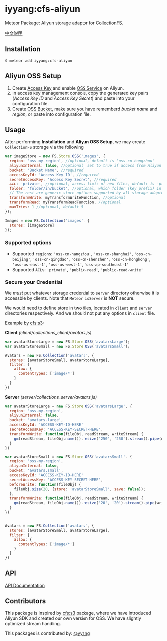 iyyang:cfs-aliyun
=========================

Meteor Package: Aliyun storage adaptor for [CollectionFS][collection-fs].

[中文说明](README.zh.md)

## Installation

```
$ meteor add iyyang:cfs-aliyun
```

## Aliyun OSS Setup

1. Create [Access Key][access-key] and enable [OSS Service][oss-service] on Aliyun.
2. In access key management console, copy the generated key pairs (*Access Key ID* and *Access Key Secret*) and paste into your configuration file.
3. Create [OSS Bucket][oss-bucket], make sure you have rememberd *bucket name* and *region*, or paste into configuration file.

## Usage

After performimg **Installation** and **Aliyun OSS Setup**, we may create 
`CollectionFS` storage via the following:

```js
var imageStore = new FS.Store.OSS('images', {
  region: 'oss-my-region', //optional, default is 'oss-cn-hangzhou'
  aliyunInternal: false, //optional, set to true if access from Aliyun ECS
  bucket: 'Bucket Name', //required
  accessKeyId: 'Access Key ID', //required
  secretAccessKey: 'Access Key Secret', //required
  ACL: 'private', //optional, access limit of new files, default is 'private' 
  folder: 'folder/in/bucket', //optional, which folder (key prefix) in the bucket to use 
  // The rest are generic store options supported by all storage adapters
  transformWrite: myTransformWriteFunction, //optional
  transformRead: myTransformReadFunction, //optional
  maxTries: 1 //optional, default 5
});

Images = new FS.Collection('images', {
  stores: [imageStore]
});
```

### Supported options

* Supported `region`s: `'oss-cn-hangzhou'`, `'oss-cn-shanghai'`, 
  `'oss-cn-beijing'`, `'oss-cn-qingdao'`, `'oss-cn-shenzhen'`,
  `'oss-cn-hongkong'`, `'oss-us-east-1'`, `'oss-us-west-1'`, 
  `'oss-ap-southeast-1'`
* Supported `ACL`s: `'private'`, `'public-read'`, `'public-read-write'`

### Secure your Credential

We *must* put whatever storage credential to `server` directory otherwise it 
is accessble by clients. Note that `Meteor.isServer` is **NOT** secure.

We would need to define store in two files, located in `client` and `server` 
directories respectively. And we should not put any options in `client` file.

Example by [cfs:s3][cfs-s3]:

**Client** *(client/collections_client/avatars.js)*
```js
var avatarStoreLarge = new FS.Store.OSS('avatarsLarge');
var avatarStoreSmall = new FS.Store.OSS('avatarsSmall');

Avatars = new FS.Collection('avatars', {
  stores: [avatarStoreSmall, avatarStoreLarge],
  filter: {
    allow: {
      contentTypes: ['image/*']
    }
  }
})
```

**Server** *(server/collections_server/avatars.js)*
```js
var avatarStoreLarge = new FS.Store.OSS('avatarsLarge', {
  region: 'oss-my-region',
  aliyunInternal: false,
  bucket: 'avatars.large',
  accessKeyId: 'ACCESS-KEY-ID-HERE', 
  secretAccessKey: 'ACCESS-KEY-SECRET-HERE',
  transformWrite: function(fileObj, readStream, writeStream) {
    gm(readStream, fileObj.name()).resize('250', '250').stream().pipe(writeStream)
  }
})

var avatarStoreSmall = new FS.Store.OSS('avatarsSmall', {
  region: 'oss-my-region',
  aliyunInternal: false,
  bucket: 'avatars.small',
  accessKeyId: 'ACCESS-KEY-ID-HERE', 
  secretAccessKey: 'ACCESS-KEY-SECRET-HERE', 
  beforeWrite: function(fileObj) {
    fileObj.size(20, {store: 'avatarStoreSmall', save: false});
  },
  transformWrite: function(fileObj, readStream, writeStream) {
    gm(readStream, fileObj.name()).resize('20', '20').stream().pipe(writeStream)
  }
})


Avatars = new FS.Collection('avatars', {
  stores: [avatarStoreSmall, avatarStoreLarge],
  filter: {
    allow: {
      contentTypes: ['image/*']
    }
  }
})
```

## API

[API Documentation](https://github.com/yyang/cfs-aliyun/blob/master/api.md)

## Contributors

This package is inspired by [cfs:s3][cfs-s3] package, where we have introduced 
Aliyun SDK and created our own version for OSS. We have slightly optimized
stream handling.

This packages is contributed by: [@yyang][yyang]

[collection-fs]: https://github.com/CollectionFS/Meteor-CollectionFS "CollectionFS"
[access-key]: https://ak-console.aliyun.com/  "Access Key Console"
[oss-service]: http://www.aliyun.com/product/oss/ "OSS Service Introduction"
[oss-bucket]: https://oss.console.aliyun.com/index#/  "OSS Console"
[cfs-s3]: https://github.com/CollectionFS/Meteor-CollectionFS/tree/master/packages/s3 "CollectionFS S3 Storage Adaptor"
[yyang]: https://github.com/yyang "Github - yyang"
